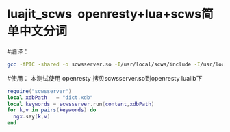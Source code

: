 luajit_scws  openresty+lua+scws简单中文分词
===============
#编译：
```bash
gcc -fPIC -shared -o scwsserver.so -I/usr/local/scws/include -I/usr/local/openresty/luajit/include/luajit-2.1 -L/usr/local/scws/lib -L/usr/local/openresty/luajit/lib scwsCApi2.c -lscws -lluajit-5.1
```
#使用：
  本测试使用 openresty
  拷贝scwsserver.so到openresty lualib下

```lua
require("scwsserver")
local xdbPath	= "dict.xdb"
local keywords = scwsserver.run(content,xdbPath)
for k,v in pairs(keywords) do
  ngx.say(k,v)
end
```

